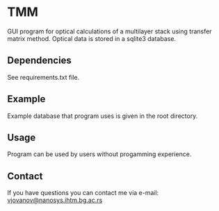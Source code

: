# TMM
GUI program for optical calculations of a multilayer stack using transfer matrix method.
Optical data is stored in a sqlite3 database.
## Dependencies
See requirements.txt file.
## Example
Example database that program uses is given in the root directory.
## Usage
Program can be used by users without progamming experience.
## Contact
If you have questions you can contact me via e-mail: vjovanov@nanosys.ihtm.bg.ac.rs
